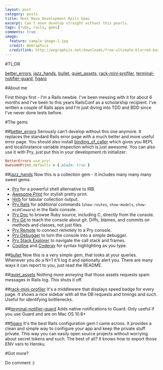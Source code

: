 ```yaml
---
layout: post
category: posts
title: Must Have Development Rails Gems
excerpt: Can't even develop straight without this pearls.
tags: [ruby, rails, gems]
comments: true
image:
  feature: sample-image-1.jpg
  credit: WeGraphics
  creditlink: http://wegraphics.net/downloads/free-ultimate-blurred-background-pack/
---
```


#TL;DR

[better_errors](https://github.com/charliesome/better_errors), [jazz_hands](https://github.com/nixme/jazz_hands), [bullet](https://github.com/flyerhzm/bullet), [quiet_assets](https://github.com/evrone/quiet_assets), [rack-mini-profiler](https://github.com/SamSaffron/MiniProfiler/tree/master/Ruby), [terminal-notifier-guard](https://github.com/Springest/terminal-notifier-guard), [figaro](https://github.com/laserlemon/figaro)

#About me

First things first - I'm a Rails newbie. I've been messing with it for about 6 months and I've been to this years RailsConf as a scholarship recipient. I've written a couple of Rails apps and I'm just diving into TDD and BDD since I've never done tests before.

#The gems

##[better_errors](https://github.com/charliesome/better_errors)
Seriously can't develop without this one anymore. It replaces the standard Rails error page with a much better and more useful error page. You should also install [binding\_of\_caller](https://github.com/banister/binding\_of\_caller) which gives you REPL and local/instance variable inspection which is just awesome. You can also use it with Pry, just put this in your development.rb initializer:

```ruby
BetterErrors.use_pry!
AwesomePrint.defaults = { plain: true }
```

##[jazz_hands](https://github.com/nixme/jazz_hands)
Now this is a collection gem - it includes many many many sweet gems:

* [Pry](http://pry.github.com) for a powerful shell alternative to IRB.
* [Awesome Print](https://github.com/michaeldv/awesome_print) for stylish pretty print.
* [Hirb](https://github.com/cldwalker/hirb) for tabular collection output.
* [Pry Rails](https://github.com/rweng/pry-rails) for additional commands (`show-routes`,
  `show-models`, `show-middleware`) in the Rails console.
* [Pry Doc](https://github.com/pry/pry-doc) to browse Ruby source, including C, directly from the
  console.
* [Pry Git](https://github.com/pry/pry-git) to teach the console about git. Diffs, blames, and
  commits on methods and classes, not just files.
* [Pry Remote](https://github.com/Mon-Ouie/pry-remote) to connect remotely to a Pry console.
* [Pry Debugger](https://github.com/nixme/pry-debugger) to turn the console into a simple debugger.
* [Pry Stack Explorer](https://github.com/pry/pry-stack_explorer) to navigate the call stack and
  frames.
* [Coolline](https://github.com/Mon-Ouie/coolline) and [Coderay](https://github.com/rubychan/coderay) for syntax highlighting as
  you type.

##[bullet](https://github.com/flyerhzm/bullet)
Now this is a very simple gem, that looks at your queries. Whenever you do a N+1 it'll log it and optionally alert you. There are many ways it can report to you, just read the README.

##[quiet_assets](https://github.com/evrone/quiet_assets)
Nothing more annoying that those assets requests spam messages in Rails log. This shuts it off.

##[rack-mini-profiler](https://github.com/SamSaffron/MiniProfiler/tree/master/Ruby)
It's a middleware that displays speed badge for every page. It shows a nice sidebar with all the DB requests and timings and such. Useful for identifying bottlenecks.

##[terminal-notifier-guard](https://github.com/Springest/terminal-notifier-guard)
Adds native notifications to Guard. Only useful if you use Guard and are on Mac OS 10.8+

##[figaro](https://github.com/laserlemon/figaro)
It's the best Rails configuration gem I came across. It provides a clean and simple way to configure your app and keep the private stuff private. This way you can easily open source projects without worrying about secret tokens and such. The best of all? It knows how to export those ENV vars to Heroku.

#Got more?

Do comment :)
